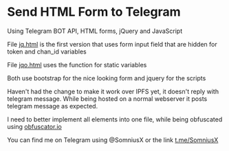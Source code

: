 # Send HTML Form to Telegram
Using Telegram BOT API, HTML forms, jQuery and JavaScript

File [jq.html](https://github.com/Somnius/send-html-javascript-to-telegram-bot/blob/main/jq.html) is the first version that uses form input field that are hidden for token and chan_id variables

File [jqo.html](https://github.com/Somnius/send-html-javascript-to-telegram-bot/blob/main/jqo.html) uses the function for static variables

Both use bootstrap for the nice looking form and jquery for the scripts

Haven't had the change to make it work over IPFS yet, it doesn't reply with telegram message. While being hosted on a normal webserver it posts telegram message as expected.

I need to better implement all elements into one file, while being obfuscated using [obfuscator.io](https://obfuscator.io)

You can find me on Telegram using @SomniusX or the link [t.me/SomniusX](http://t.me/SomniusX)
